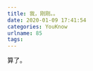 ```yaml
---
title: 我，刚刚。。
date: 2020-01-09 17:41:54
categories: YouKnow
urlname: 85
tags:
---
```

<!--markdown-->算了。